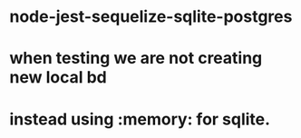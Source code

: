 # node-jest-sequelize-sqlite-postgres

# when testing we are not creating new local bd 
# instead using :memory: for sqlite.
